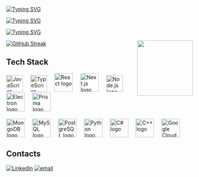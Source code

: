 <div style="display:"flex" ">
  <span>
    
[![Typing SVG](https://typingsvg.vercel.app/api/svg?height=37&repeat=false&backgroundOpacity=0&center=false&vCenter=false&border=false&cursorStyle=blank&deletionBehavior=stay&lines=%5B%7B%22text%22%3A%22I%27m%22%2C%22font%22%3A%22%22%2C%22color%22%3A%22%237900db%22%2C%22fontSize%22%3A30%2C%22letterSpacing%22%3A%220.01em%22%2C%22typingSpeed%22%3A0.2%2C%22deleteSpeed%22%3A0.2%2C%22fontWeight%22%3A%22600%22%7D%5D)](https://github.com/whiteSHADOW1234/TypingSVG)

[![Typing SVG](https://typingsvg.vercel.app/api/svg?height=55&repeat=false&backgroundOpacity=0&center=false&vCenter=false&border=false&cursorStyle=blank&deletionBehavior=stay&lines=%5B%7B%22text%22%3A%22Mirza+Usman+Baig%22%2C%22font%22%3A%22%22%2C%22color%22%3A%22%239a1fff%22%2C%22fontSize%22%3A40%2C%22letterSpacing%22%3A%220.01em%22%2C%22typingSpeed%22%3A0.2%2C%22deleteSpeed%22%3A0.2%2C%22fontWeight%22%3A%22600%22%7D%5D)](https://github.com/whiteSHADOW1234/TypingSVG)
</span>
</div>

[![Typing SVG](https://typingsvg.vercel.app/api/svg?height=55&backgroundOpacity=0&center=false&vCenter=false&border=false&cursorStyle=underline&deletionBehavior=clear&lines=%5B%7B%22text%22%3A%22Full+stack+Developer%22%2C%22font%22%3A%22%22%2C%22color%22%3A%22%237b00e0%22%2C%22fontSize%22%3A30%2C%22letterSpacing%22%3A%220.01em%22%2C%22typingSpeed%22%3A0.2%2C%22deleteSpeed%22%3A0.2%2C%22fontWeight%22%3A%22500%22%7D%5D)](https://github.com/whiteSHADOW1234/TypingSVG)
<br>


[![GitHub Streak](https://nirzak-streak-stats.vercel.app?user=Code-Mindscape&theme=midnight-purple&hide_border=true&border_radius=20.6&date_format=j%20M%5B%20Y%5D)](https://git.io/streak-stats)
<img align="right" height="150" src="https://res.cloudinary.com/codemindscape/image/upload/v1760450752/Generated_Image_October_13_2025_-_6_47PM_1_1_wypsqp.png"  />

###
<div align="left">
  <h2>Tech Stack</h2>

  <!-- Frontend -->
  <img src="https://cdn.jsdelivr.net/gh/devicons/devicon/icons/javascript/javascript-original.svg" height="45" alt="JavaScript logo" />
  <img width="12" />
  <img src="https://cdn.jsdelivr.net/gh/devicons/devicon/icons/typescript/typescript-original.svg" height="45" alt="TypeScript logo" />
  <img width="12" />
  <img src="https://cdn.jsdelivr.net/gh/devicons/devicon/icons/react/react-original.svg" height="50" alt="React logo" />
  <img width="12" />
  <img src="https://cdn.jsdelivr.net/gh/devicons/devicon/icons/nextjs/nextjs-original.svg" height="50" alt="Next.js logo" />
  <img width="12" />
  <img src="https://cdn.jsdelivr.net/gh/devicons/devicon/icons/nodejs/nodejs-original.svg" height="45" alt="Node.js logo" />
  <img width="12" />
  <img src="https://cdn.jsdelivr.net/gh/devicons/devicon/icons/electron/electron-original.svg" height="50" alt="Electron logo" />
  <img width="12" />
  <img src="https://cdn.jsdelivr.net/gh/devicons/devicon/icons/prisma/prisma-original.svg" height="50" alt="Prisma logo" />
  <br>
  <br>
  <!-- Databases -->
  <img src="https://cdn.jsdelivr.net/gh/devicons/devicon/icons/mongodb/mongodb-original.svg" height="50" alt="MongoDB logo" />
  <img width="12" />
  <img src="https://cdn.jsdelivr.net/gh/devicons/devicon/icons/mysql/mysql-original-wordmark.svg" height="50" alt="MySQL logo" />
  <img width="12" />
  <img src="https://cdn.jsdelivr.net/gh/devicons/devicon/icons/postgresql/postgresql-original.svg" height="50" alt="PostgreSQL logo" />
  <img width="12" />
  <img src="https://cdn.jsdelivr.net/gh/devicons/devicon/icons/python/python-original.svg" height="50" alt="Python logo" />
  <img width="12" />
  <img src="https://cdn.jsdelivr.net/gh/devicons/devicon/icons/csharp/csharp-original.svg" height="50" alt="C# logo" />
  <img width="12" />
  <img src="https://cdn.jsdelivr.net/gh/devicons/devicon/icons/cplusplus/cplusplus-original.svg" height="50" alt="C++ logo" />
  <img width="12" />
  <img src="https://cdn.jsdelivr.net/gh/devicons/devicon/icons/googlecloud/googlecloud-original.svg" height="50" alt="Google Cloud logo" />
</div>

###

<div align="left">
  <h2>Contacts</h2>

[![LinkedIn](https://img.shields.io/badge/LinkedIn-%230077B5.svg?logo=linkedin&logoColor=white)](https://linkedin.com/in/mirza-usman-io) [![email](https://img.shields.io/badge/Email-D14836?logo=gmail&logoColor=white)](mailto:mirzausmanmu07842@gmail.com) 
</div>
